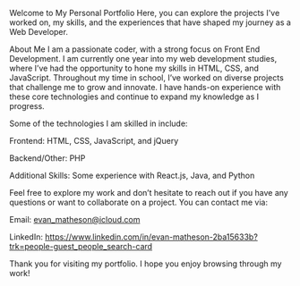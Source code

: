 Welcome to My Personal Portfolio
Here, you can explore the projects I've worked on, my skills, and the experiences that have shaped my journey as a Web Developer.

About Me
I am a passionate coder, with a strong focus on Front End Development. I am currently one year into my web development studies, where I’ve had the opportunity to hone my skills in HTML, CSS, and JavaScript. Throughout my time in school, I’ve worked on diverse projects that challenge me to grow and innovate. I have hands-on experience with these core technologies and continue to expand my knowledge as I progress.

Some of the technologies I am skilled in include:

Frontend: HTML, CSS, JavaScript, and jQuery

Backend/Other: PHP

Additional Skills: Some experience with React.js, Java, and Python

Feel free to explore my work and don’t hesitate to reach out if you have any questions or want to collaborate on a project. You can contact me via:

Email: evan_matheson@icloud.com

LinkedIn: https://www.linkedin.com/in/evan-matheson-2ba15633b?trk=people-guest_people_search-card

Thank you for visiting my portfolio. I hope you enjoy browsing through my work!
